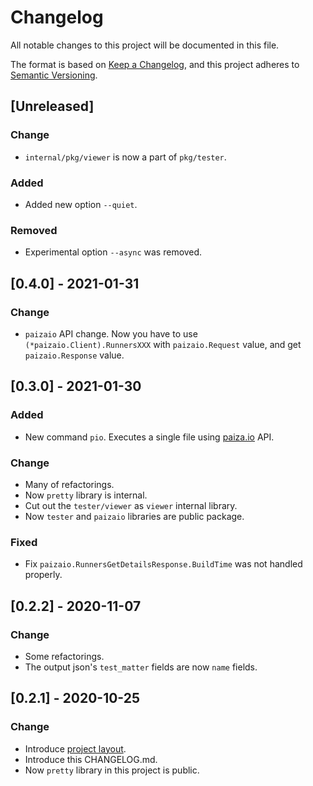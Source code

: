 # Changelog

All notable changes to this project will be documented in this file.

The format is based on [Keep a Changelog](https://keepachangelog.com/en/1.0.0/),
and this project adheres to [Semantic Versioning](https://semver.org/spec/v2.0.0.html).

## [Unreleased]

### Change

- `internal/pkg/viewer` is now a part of `pkg/tester`.

### Added

- Added new option `--quiet`.

### Removed

- Experimental option `--async` was removed.

## [0.4.0] - 2021-01-31

### Change

- `paizaio` API change. Now you have to use `(*paizaio.Client).RunnersXXX` with `paizaio.Request` value, and get `paizaio.Response` value.

## [0.3.0] - 2021-01-30

### Added

- New command `pio`. Executes a single file using [paiza.io](https://paiza.io) API.

### Change

- Many of refactorings.
- Now `pretty` library is internal.
- Cut out the `tester/viewer` as `viewer` internal library.
- Now `tester` and `paizaio` libraries are public package.

### Fixed

- Fix `paizaio.RunnersGetDetailsResponse.BuildTime` was not handled properly.

## [0.2.2] - 2020-11-07

### Change

- Some refactorings.
- The output json's `test_matter` fields are now `name` fields.

## [0.2.1] - 2020-10-25

### Change

- Introduce [project layout](https://github.com/golang-standards/project-layout).
- Introduce this CHANGELOG.md.
- Now `pretty` library in this project is public.
